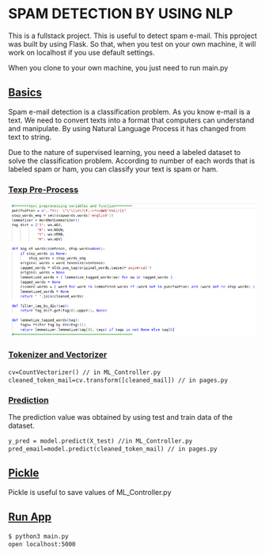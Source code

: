 # SPAM DETECTION BY USING NLP
This is a fullstack project. This is useful to detect spam e-mail. This pproject was built by using Flask. So that, when you test on your own machine, it will work on localhost if you use default settings. 

When you clone to your own machine, you just need to run main.py

## <u>Basics</u>
Spam e-mail detection is a classification problem. As you know e-mail is a text. We need to convert texts into a format that computers can understand and manipulate. By using Natural Language Process it has changed from text to string. 

Due to the nature of supervised learning, you need a labeled dataset to solve the classification problem. 
According to number of each words that is labeled spam or ham, you can classify your text is spam or ham.

### <u>Texp Pre-Process</u>
<p align="left">
  <img src="img/text-preprocessing.PNG" width="500" title="text-preprocessing">
</p>

### <u>Tokenizer and Vectorizer</u>
```
cv=CountVectorizer() // in ML_Controller.py
cleaned_token_mail=cv.transform([cleaned_mail]) // in pages.py
```

### <u>Prediction</u>
The prediction value was obtained by using test and train data of the dataset. 
```
y_pred = model.predict(X_test) //in ML_Controller.py
pred_email=model.predict(cleaned_token_mail) // in pages.py 
```

## <u>Pickle</u>
Pickle is useful to save values of ML_Controller.py 

## <u>Run App</u>
```
$ python3 main.py
open localhost:5000
```
